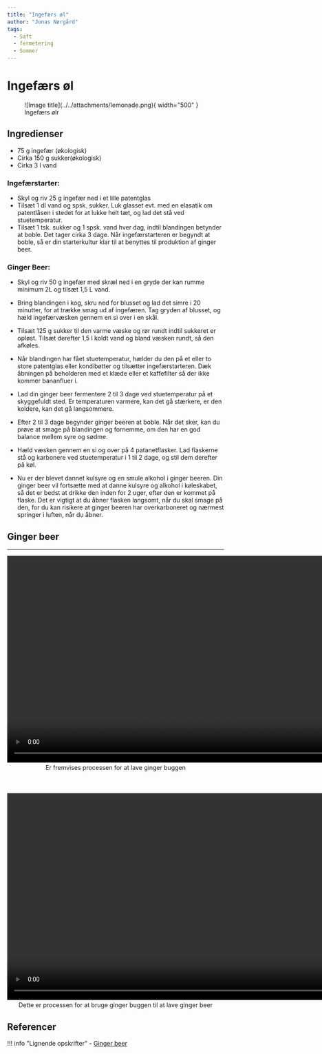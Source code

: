 ```yaml
---
title: "Ingefærs øl"
author: "Jonas Nørgård"
tags:
  - Saft
  - fermetering
  - Sommer
---
```


# Ingefærs øl

<figure markdown="span">
  ![Image title](../../attachments/lemonade.png){ width="500" }
  <figcaption>Ingefærs ølr</figcaption>
</figure>


## Ingredienser
- 75 g ingefær (økologisk)
- Cirka 150 g sukker(økologisk)
- Cirka 3 l vand

### Ingefærstarter:

- Skyl og riv 25 g ingefær ned i et lille patentglas
- Tilsæt 1 dl vand og spsk. sukker. Luk glasset evt. med en elasatik om patentlåsen i stedet for at lukke helt tæt, og lad det stå ved stuetemperatur.
- Tilsæt 1 tsk. sukker og 1 spsk. vand hver dag, indtil blandingen betynder at boble. Det tager cirka 3 dage. Når ingefærstarteren er begyndt at boble, så er din starterkultur klar til at benyttes til produktion af ginger beer.

### Ginger Beer:

- Skyl og riv 50 g ingefær med skræl ned i en gryde der kan rumme minimum 2L og tilsæt 1,5 L vand.

- Bring blandingen i kog, skru ned for blusset og lad det simre i 20 minutter, for at trække smag ud af ingefæren. Tag gryden af blusset, og hæld ingefærvæsken gennem en si over i en skål.

- Tilsæt 125 g sukker til den varme væske og rør rundt indtil sukkeret er opløst. Tilsæt derefter 1,5 l koldt vand og bland væsken rundt, så den afkøles.

- Når blandingen har fået stuetemperatur, hælder du den på et eller to store patentglas eller kondibøtter og tilsætter ingefærstarteren. Dæk åbningen på beholderen med et klæde eller et kaffefilter så der ikke kommer bananfluer i.

- Lad din ginger beer fermentere 2 til 3 dage ved stuetemperatur på et skyggefuldt sted. Er temperaturen varmere, kan det gå stærkere, er den koldere, kan det gå langsommere.

- Efter 2 til 3 dage begynder ginger beeren at boble. Når det sker, kan du prøve at smage på blandingen og fornemme, om den har en god balance mellem syre og sødme.

- Hæld væsken gennem en si og over på 4 patanetflasker. Lad flaskerne stå og karbonere ved stuetemperatur i 1 til 2 dage, og stil dem derefter på køl.

- Nu er der blevet dannet kulsyre og en smule alkohol i ginger beeren. Din ginger beer vil fortsætte med at danne kulsyre og alkohol i køleskabet, så det er bedst at drikke den inden for 2 uger, efter den er kommet på flaske. Det er vigtigt at du åbner flasken langsomt, når du skal smage på den, for du kan risikere at ginger beeren har overkarboneret og nærmest springer i luften, når du åbner.


## Ginger beer
___


<div style="text-align: center;">
  <video controls style="height: 480px;">
    <source src="/videos/ginger-bug-01.mp4" type="video/mp4">
  </video>
  <div>Er fremvises processen for at lave ginger buggen</div>
</div>


<br>
<br>
<br>



<div style="text-align: center;">
  <video controls style="height: 480px;">
    <source src="/videos/ginger-beer-01.mp4" type="video/mp4">
  </video>
  <div>Dette er processen for at bruge ginger buggen til at lave ginger beer</div>
</div>

## Referencer

!!! info "Lignende opskrifter"
    - [Ginger beer](https://www.dr.dk/mad/opskrift/ginger-beer)